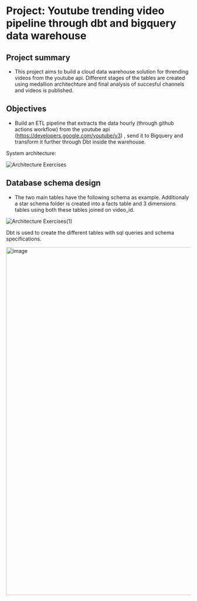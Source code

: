 # Project: Youtube trending video pipeline through dbt and bigquery data warehouse
## Project summary
- This project aims to build a cloud data warehouse solution for thrending videos from the youtube api. Different stages of the tables are created using medallion architechture and final analysis of succesful channels and videos is published.
## Objectives
- Build an ETL pipeline that extracts the data hourly (through github actions workflow) from the youtube api (https://developers.google.com/youtube/v3) , send it to Bigquery and transform it further through Dbt inside the warehouse. 

System architecture:

![Architecture Exercises](https://github.com/user-attachments/assets/0953b6ce-838c-4798-9a21-20d90668f352)

## Database schema design 

- The two main tables have the following schema as example. Additionaly a star schema folder is created into a facts table and 3 dimensions tables using both these tables joined on video_id.



![Architecture Exercises(1)](https://github.com/user-attachments/assets/f67d3577-20d2-4ce4-a44d-aaa07dbfd6d0)


Dbt is used to create the different tables with sql queries and schema specifications.

<img width="961" height="947" alt="image" src="https://github.com/user-attachments/assets/d85ca339-1650-40a6-bb72-547b349805a1" />
